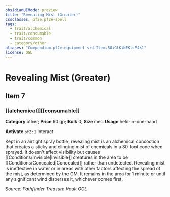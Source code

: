 ```yaml
---
obsidianUIMode: preview
title: "Revealing Mist (Greater)"
cssclasses: pf2e,pf2e-spell
tags:
  - trait/alchemical
  - trait/consumable
  - trait/common
  - category/other
aliases: "Compendium.pf2e.equipment-srd.Item.5OiGlKiNFKlcP4k1"
license: OGL
---
```

# Revealing Mist (Greater)
## Item 7
### [[alchemical]][[consumable]]

**Category** other; 
**Price** 60 gp; 
**Bulk** 0; **Size** med
**Usage** held-in-one-hand

**Activate** `pf2:1` Interact

Kept in an airtight spray bottle, revealing mist is an alchemical concoction that creates a sticky and clinging mist of chemicals in a 30-foot cone when sprayed. It doesn't affect visibility but causes [[Conditions/Invisible|Invisible]] creatures in the area to be [[Conditions/Concealed|Concealed]] rather than undetected. Revealing mist is ineffective in water or in areas with other factors affecting the spread of the mist, as determined by the GM. It remains in the area for 1 minute or until any significant wind disperses it, whichever comes first.

*Source: Pathfinder Treasure Vault*
*OGL*